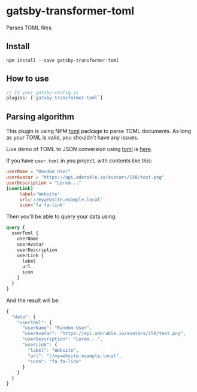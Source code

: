 # gatsby-transformer-toml

Parses TOML files.

## Install

`npm install --save gatsby-transformer-toml`

## How to use

```javascript
// In your gatsby-config.js
plugins: [`gatsby-transformer-toml`]
```

## Parsing algorithm

This plugin is using NPM [toml](https://www.npmjs.com/package/toml) package to
parse TOML documents. As long as your TOML is valid, you shouldn't have any
issues.

Live demo of TOML to JSON conversion using
[toml](https://www.npmjs.com/package/toml) is
[here](http://binarymuse.github.io/toml-node/).

If you have `user.toml` in you project, with contents like this:

```toml
userName = "Random User"
userAvatar = "https://api.adorable.io/avatars/150/test.png"
userDescription = "Lorem..."
[userLink]
     label='Website'
     url='//mywebsite.example.local'
     icon='fa fa-link'
```

Then you'll be able to query your data using:

```graphql
query {
  userToml {
    userName
    userAvatar
    userDescription
    userLink {
      label
      url
      icon
    }
  }
}
```

And the result will be:

```javascript
{
  "data": {
    "userToml": {
      "userName": "Random User",
      "userAvatar": "https://api.adorable.io/avatars/150/test.png",
      "userDescription": "Lorem...",
      "userLink": {
        "label": "Website",
        "url": "//mywebsite.example.local",
        "icon": "fa fa-link"
      }
    }
  }
}
```

